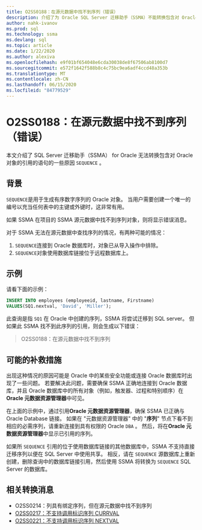 ```yaml
---
title: O2SS0188：在源元数据中找不到序列（错误）
description: 介绍了为 Oracle SQL Server 迁移助手（SSMA）不能转换包含对 Oracle 序列对象的引用的语句的一些原因。
author: nahk-ivanov
ms.prod: sql
ms.technology: ssma
ms.devlang: sql
ms.topic: article
ms.date: 1/22/2020
ms.author: alexiva
ms.openlocfilehash: e9f01bf654048e6cda30038de8f67506ab8100d7
ms.sourcegitcommit: e572f1642f588b8c4c75bc9ea6adf4ccd48a353b
ms.translationtype: MT
ms.contentlocale: zh-CN
ms.lasthandoff: 06/15/2020
ms.locfileid: "84779529"
---
```

# <a name="o2ss0188-sequence-not-found-in-source-metadata-error"></a>O2SS0188：在源元数据中找不到序列（错误）

本文介绍了 SQL Server 迁移助手（SSMA） for Oracle 无法转换包含对 Oracle 对象的引用的语句的一些原因 `SEQUENCE` 。

## <a name="background"></a>背景

`SEQUENCE`是用于生成有序数字序列的 Oracle 对象。 当用户需要创建一个唯一的编号以充当任何表中的主键或外键时，这非常有用。

如果 SSMA 在项目的 SSMA 源元数据中找不到序列对象，则将显示错误消息。

对于 SSMA 无法在源元数据中查找序列的情况，有两种可能的情况：

1. `SEQUENCE`连接到 Oracle 数据库时，对象已从导入操作中排除。
2. `SEQUENCE`对象使用数据库链接位于远程数据库上。

## <a name="example"></a>示例

请看下面的示例：

```sql
INSERT INTO employees (employeeid, lastname, Firstname)
VALUES(SQ1.nextval, 'David', 'Miller');
```

此查询是指 `SQ1` 在 Oracle 中创建的序列，SSMA 将尝试迁移到 SQL server。 但如果此 SSMA 找不到此序列的引用，则会生成以下错误：

> O2SS0188：在源元数据中找不到序列

## <a name="possible-remedies"></a>可能的补救措施

出现这种情况的原因可能是 Oracle 中的某些安全功能或连接 Oracle 数据库时出现了一些问题。 若要解决此问题，需要确保 SSMA 正确地连接到 Oracle 数据库，并且 Oracle 数据库中的所有对象（例如，触发器、过程和特别顺序）在**Oracle 元数据资源管理器**中可见。

在上面的示例中，通过引用**Oracle 元数据资源管理器**，确保 SSMA 已正确与 Oracle Database 链接。 如果在 "元数据资源管理器" 中的 "**序列**" 节点下看不到相应的必需序列，请重新连接到具有权限的 Oracle `DBA` 。 然后，将在**Oracle 元数据资源管理器**中显示已引用的序列。

如果所 `SEQUENCE` 引用的位于使用数据库链接的其他数据库中，SSMA 不支持直接迁移序列以便在 SQL Server 中使用共享。 相反，请在 `SEQUENCE` 源数据库上重新创建，删除查询中的数据库链接引用，然后使用 SSMA 将转换为 `SEQUENCE` SQL Server 的数据库。

## <a name="related-conversion-messages"></a>相关转换消息

* O2SS0214：列具有绑定序列，但在源元数据中找不到序列
* [O2SS0217：不支持调用标识序列 CURRVAL](o2ss0217.md)
* [O2SS0221：不支持调用标识序列 NEXTVAL](o2ss0221.md)

